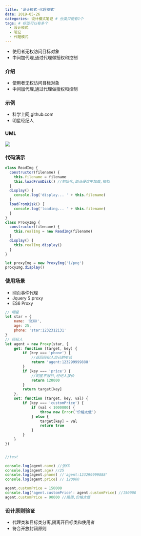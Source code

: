 ```yaml
---
title: '设计模式-代理模式'
date: 2019-05-26
categories: 设计模式笔记 # 分类只能有1个
tags: # 标签可以有多个
  - 设计模式
  - 笔记
  - 代理模式
---
```


- 使用者无权访问目标对象
- 中间加代理,通过代理做授权和控制

<!-- more -->

### 介绍

- 使用者无权访问目标对象
- 中间加代理,通过代理做授权和控制

### 示例

- 科学上网,github.com
- 明星经纪人

### UML

![](http://lailailee.oss-cn-chengdu.aliyuncs.com/%E5%8D%9A%E5%AE%A2%E5%9B%BE%E7%89%87/%E4%BB%A3%E7%90%86%E6%A8%A1%E5%BC%8F.png)

### 代码演示

```javascript
class ReadImg {
  constructor(filename) {
    this.filename = filename
    this.loadFromDisk() //初始化,即从硬盘中加载,模拟
  }
  display() {
    console.log('display... ' + this.filename)
  }
  loadFromDisk() {
    console.log('loading... ' + this.filename)
  }
}
class ProxyImg {
  constructor(filename) {
    this.realImg = new ReadImg(filename)
  }
  display() {
    this.realImg.display()
  }
}

let proxyImg = new ProxyImg('1/png')
proxyImg.display()
```

### 使用场景

- 网页事件代理
- Jquery \$.proxy
- ES6 Proxy

```javascript
// 明星
let star = {
    name: '张XX',
    age: 25,
    phone: 'star:1232312131'
}
// 经纪人
let agent = new Proxy(star, {
    get: function (target, key) {
        if (key === 'phone') {
            //返回经纪人自己的电话
            return 'agent:123299999888'
        }
        if (key === 'price') {
            //明星不报价,经纪人报价
            return 120000
        }
        return target[key]
    },
    set: function (target, key, val) {
        if (key === 'customPrice') {
            if (val < 1000000) {
                throw new Error('价格太低')
            } else {
                target[key] = val
                return true
            }
        }
    }
})


//test

console.log(agent.name) //张XX
console.log(agent.age) //25
console.log(agent.phone) //'agent:123299999888'
console.log(agent.price) // 120000

agent.customPrice = 150000
console.log('agent.customPrice': agent.customPrice) //150000
agent.customPrice = 90000 //报错,价格太低
```

### 设计原则验证

- 代理类和目标类分离,隔离开目标类和使用者
- 符合开放封闭原则
